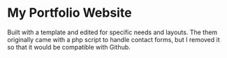 # My Portfolio Website

Built with a template and edited for specific needs and layouts. The them originally came with a php script to handle contact forms, but I removed it so that it would be compatible with Github. 

